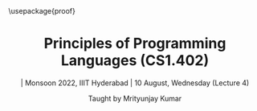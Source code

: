 ---
title: Principles of Programming Languages (CS1.402)
subtitle: |
          | Monsoon 2022, IIIT Hyderabad
          | 10 August, Wednesday (Lecture 4)
author: Taught by Mrityunjay Kumar
header-includes: \usepackage{proof}
---